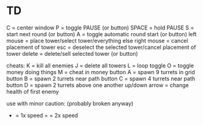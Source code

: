 # TD
C = center window
P = toggle PAUSE (or button)
SPACE = hold PAUSE
S = start next round (or button)
A = toggle automatic round start (or button)
left mouse = place tower/select tower/everything else
right mouse = cancel placement of tower
esc = deselect the selected tower/cancel placement of tower
delete = delete/sell selected tower (or button)

cheats:
K = kill all enemies
J = delete all towers
L = loop toggle
O = toggle money doing things
M = cheat in money
button A = spawn 9 turrets in grid
button B = spawn 2 turrets near path
button C = spawn 4 turrets near path
button D = spawn 2 turrets above one another
up/down arrow = change health of first enemy

use with minor caution: (probably broken anyway)
- = 1x speed
= = 2x speed
